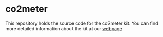 # co2meter
This repository holds the source code for the co2meter kit. You can find more detailed information about the kit at our [webpage](https://www.makerspace-ac.de)
